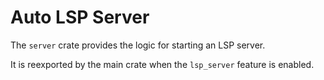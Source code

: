 # Auto LSP Server

The `server` crate provides the logic for starting an LSP server.

It is reexported by the main crate when the `lsp_server` feature is enabled.